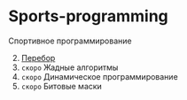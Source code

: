 # Sports-programming
Спортивное программирование

2. [Перебор](../../tree/master/part-1)
3. `скоро` Жадные алгоритмы 
4. `скоро` Динамическое программирование
5. `скоро` Битовые маски
